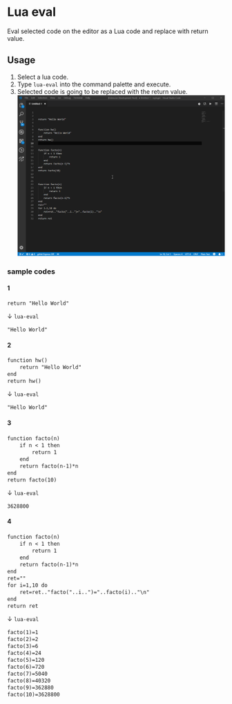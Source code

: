 # Lua eval
Eval selected code on the editor as a Lua code and replace with return value.
## Usage
1. Select a lua code.
2. Type `lua-eval` into the command palette and execute.
3. Selected code is going to be replaced with the return value.
![](./eval.gif)

### sample codes
#### 1
```
return "Hello World"
```
↓ `lua-eval`
```
"Hello World"
```
#### 2
```
function hw()
    return "Hello World"
end
return hw()
```
↓ `lua-eval`
```
"Hello World"
```
#### 3
```
function facto(n)
    if n < 1 then
        return 1
    end
    return facto(n-1)*n
end
return facto(10)
```
↓ `lua-eval`
```
3628800
```
#### 4
```
function facto(n)
    if n < 1 then
        return 1
    end
    return facto(n-1)*n
end
ret=""
for i=1,10 do
    ret=ret.."facto("..i..")="..facto(i).."\n"
end
return ret
```
↓ `lua-eval`
```
facto(1)=1
facto(2)=2
facto(3)=6
facto(4)=24
facto(5)=120
facto(6)=720
facto(7)=5040
facto(8)=40320
facto(9)=362880
facto(10)=3628800
```